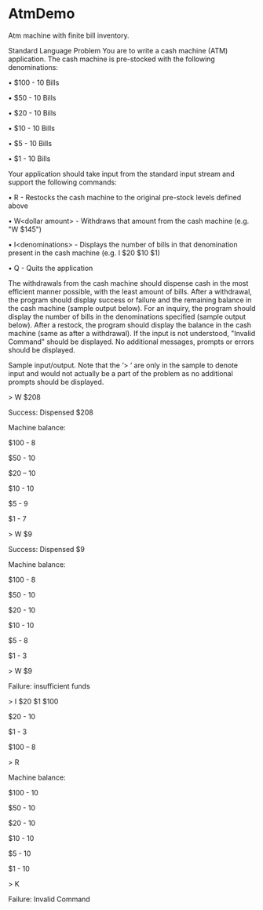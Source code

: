 # AtmDemo
Atm machine with finite bill inventory.

Standard Language Problem
You are to write a cash machine (ATM) application. The cash machine is pre-stocked with the
following denominations:

• $100 - 10 Bills

• $50 - 10 Bills

• $20 - 10 Bills

• $10 - 10 Bills

• $5 - 10 Bills

• $1 - 10 Bills


Your application should take input from the standard input stream and support the following
commands:

• R - Restocks the cash machine to the original pre-stock levels defined above

• W&lt;dollar amount&gt; - Withdraws that amount from the cash machine (e.g. &quot;W $145&quot;)

• I&lt;denominations&gt; - Displays the number of bills in that denomination present in the cash
machine (e.g. I $20 $10 $1)

• Q - Quits the application


The withdrawals from the cash machine should dispense cash in the most efficient manner
possible, with the least amount of bills. After a withdrawal, the program should display success
or failure and the remaining balance in the cash machine (sample output below). For an
inquiry, the program should display the number of bills in the denominations specified (sample
output below). After a restock, the program should display the balance in the cash machine
(same as after a withdrawal). If the input is not understood, &quot;Invalid Command&quot; should be
displayed. No additional messages, prompts or errors should be displayed.


Sample input/output. Note that the ‘&gt; ‘ are only in the sample to denote input and would not
actually be a part of the problem as no additional prompts should be displayed.

&gt; W $208

Success: Dispensed $208

Machine balance:

$100 - 8

$50 - 10

$20 – 10

$10 - 10

$5 - 9

$1 - 7


&gt; W $9

Success: Dispensed $9

Machine balance:

$100 - 8

$50 - 10

$20 - 10

$10 - 10

$5 - 8

$1 - 3

&gt; W $9

Failure: insufficient funds

&gt; I $20 $1 $100

$20 - 10

$1 - 3

$100 – 8

&gt; R

Machine balance:

$100 - 10

$50 - 10

$20 - 10

$10 - 10

$5 - 10

$1 - 10

&gt; K

Failure: Invalid Command
